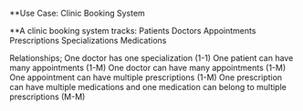 **Use Case: Clinic Booking System


**A clinic booking system tracks:
    Patients
   Doctors
 Appointments
Prescriptions
Specializations
Medications

Relationships;
   One doctor has one specialization (1-1)
   One patient can have many appointments (1-M)
   One doctor can have many appointments (1-M)
   One appointment can have multiple prescriptions (1-M)
 One prescription can have multiple medications and one medication can belong to multiple prescriptions (M-M)







    
